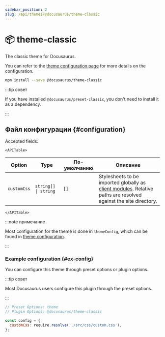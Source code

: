```yaml
---
sidebar_position: 2
slug: /api/themes/@docusaurus/theme-classic
---
```


# 📦 theme-classic

The classic theme for Docusaurus.

You can refer to the [theme configuration page](theme-configuration.md) for more details on the configuration.

```bash npm2yarn
npm install --save @docusaurus/theme-classic
```

:::tip совет

If you have installed `@docusaurus/preset-classic`, you don't need to install it as a dependency.

:::

## Файл конфигурации {#configuration}

Accepted fields:

```mdx-code-block
<APITable>
```

| Option      | Type                      | По-умолчанию | Описание                                                                                                                                                  |
| ----------- | ------------------------- | ------------ | --------------------------------------------------------------------------------------------------------------------------------------------------------- |
| `customCss` | <code>string[] \| string</code> | `[]`         | Stylesheets to be imported globally as [client modules](../../advanced/client.md#client-modules). Relative paths are resolved against the site directory. |

```mdx-code-block
</APITable>
```

:::note примечание

Most configuration for the theme is done in `themeConfig`, which can be found in [theme configuration](./theme-configuration.md).

:::

### Example configuration {#ex-config}

You can configure this theme through preset options or plugin options.

:::tip совет

Most Docusaurus users configure this plugin through the preset options.

:::

```js config-tabs
// Preset Options: theme
// Plugin Options: @docusaurus/theme-classic

const config = {
  customCss: require.resolve('./src/css/custom.css'),
};
```
